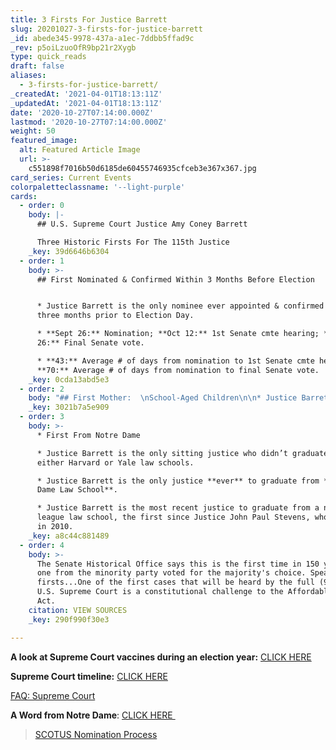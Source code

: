 ```yaml
---
title: 3 Firsts For Justice Barrett
slug: 20201027-3-firsts-for-justice-barrett
_id: abede345-9978-437a-a1ec-7ddbb5ffad9c
_rev: p5oiLzuoOfR9bp21r2Xygb
type: quick_reads
draft: false
aliases:
  - 3-firsts-for-justice-barrett/
_createdAt: '2021-04-01T18:13:11Z'
_updatedAt: '2021-04-01T18:13:11Z'
date: '2020-10-27T07:14:00.000Z'
lastmod: '2020-10-27T07:14:00.000Z'
weight: 50
featured_image:
  alt: Featured Article Image
  url: >-
    c551898f7016b50d6185de60455746935cfceb3e367x367.jpg
card_series: Current Events
colorpaletteclassname: '--light-purple'
cards:
  - order: 0
    body: |-
      ## U.S. Supreme Court Justice Amy Coney Barrett

      Three Historic Firsts For The 115th Justice
    _key: 39d6646b6304
  - order: 1
    body: >-
      ## First Nominated & Confirmed Within 3 Months Before Election


      * Justice Barrett is the only nominee ever appointed & confirmed within
      three months prior to Election Day.

      * **Sept 26:** Nomination; **Oct 12:** 1st Senate cmte hearing; **Oct
      26:** Final Senate vote.

      * **43:** Average # of days from nomination to 1st Senate cmte hearing.
      **70:** Average # of days from nomination to final Senate vote.
    _key: 0cda13abd5e3
  - order: 2
    body: "## First Mother:  \nSchool-Aged Children\n\n* Justice Barrett is the only mother of school-aged kids to serve on the Court.\n* Justice Barrett is the **fifth woman**\_and\_**third mother** to join the Court. Justices Sandra Day O’Connor and Ruth Bader Ginsburg had older children when sworn in.\n* Justice Barrett is a mother of seven – **six of whom are under age 18.\_**Her eldest is a college student."
    _key: 3021b7a5e909
  - order: 3
    body: >-
      * First From Notre Dame

      * Justice Barrett is the only sitting justice who didn’t graduate from
      either Harvard or Yale law schools.

      * Justice Barrett is the only justice **ever** to graduate from **Notre
      Dame Law School**.

      * Justice Barrett is the most recent justice to graduate from a non-Ivy
      league law school, the first since Justice John Paul Stevens, who retired
      in 2010.
    _key: a8c44c881489
  - order: 4
    body: >-
      The Senate Historical Office says this is the first time in 150 years no
      one from the minority party voted for the majority's choice. Speaking of
      firsts...One of the first cases that will be heard by the full (9-justice)
      U.S. Supreme Court is a constitutional challenge to the Affordable Care
      Act.
    citation: VIEW SOURCES
    _key: 290f990f30e3

---
```

**A look at Supreme Court vaccines during an election year:** [CLICK HERE](https://www.nytimes.com/interactive/2020/09/19/us/politics/supreme-court-vacancies-election-year.html)

**Supreme Court timeline:** [CLICK HERE](https://supremecourthistory.org/timeline_clarke.html)

[FAQ: Supreme Court](https://www.supremecourt.gov/about/faq_justices.aspx)

**A Word from Notre Dame**: [CLICK HERE ](https://news.nd.edu/news/notre-dame-law-school-professor-barrett-nominated-to-us-supreme-court/)

> [SCOTUS Nomination Process](https://www.smarthernews.com/scotus-nomination-process/)